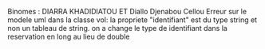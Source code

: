 Binomes : DIARRA KHADIDIATOU ET Diallo Djenabou Cellou
Erreur sur le modele uml dans la classe vol: la propriete "identifiant" est 
du type string et non un tableau de string.
 on a change le type de identifiant dans la reservation en long au lieu de double 